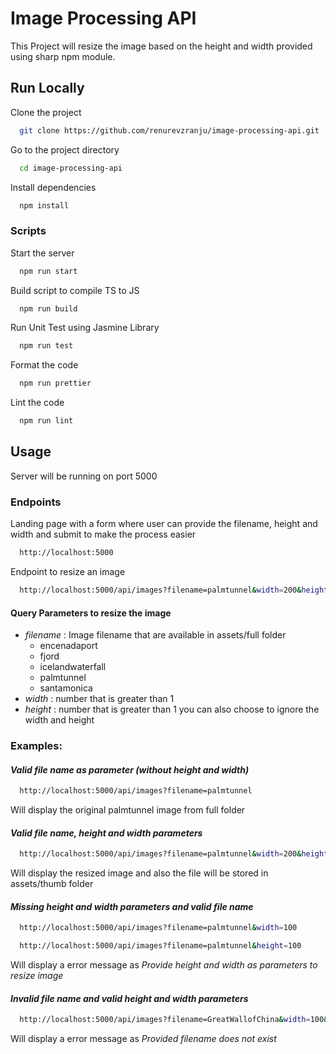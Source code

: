
# Image Processing API

This Project will resize the image based on the height and width provided using sharp npm module.

## Run Locally

Clone the project

```bash
  git clone https://github.com/renurevzranju/image-processing-api.git
```

Go to the project directory

```bash
  cd image-processing-api
```

Install dependencies

```bash
  npm install
```

### Scripts

Start the server

```bash
  npm run start
```

Build script to compile TS to JS

```bash
  npm run build
```

Run Unit Test using Jasmine Library
```bash
  npm run test
```

Format the code
```bash
  npm run prettier
```

Lint the code
```bash
  npm run lint
```

## Usage

Server will be running on port 5000

### Endpoints

Landing page with a form where user can provide the filename, height and width and submit to make the process easier
```bash
  http://localhost:5000
```
Endpoint to resize an image
```bash
  http://localhost:5000/api/images?filename=palmtunnel&width=200&height=200
```

#### Query Parameters to resize the image
-  _filename_ : Image filename that are available in assets/full folder
    * encenadaport
    * fjord
    * icelandwaterfall
    * palmtunnel
    * santamonica
- _width_ : number that is greater than 1
- _height_ : number that is greater than 1
you can also choose to ignore the width and height

### Examples:

#### _Valid file name as parameter (without height and width)_
```bash
  http://localhost:5000/api/images?filename=palmtunnel
```
Will display the original palmtunnel image from full folder

#### _Valid file name, height and width parameters_
```bash
  http://localhost:5000/api/images?filename=palmtunnel&width=200&height=200
```
Will display the resized image and also the file will be stored in assets/thumb folder

#### _Missing height and width parameters and valid file name_
```bash
  http://localhost:5000/api/images?filename=palmtunnel&width=100

  http://localhost:5000/api/images?filename=palmtunnel&height=100
```
Will display a error message as _Provide height and width as parameters to resize image_

#### _Invalid file name and valid height and width parameters_
```bash
  http://localhost:5000/api/images?filename=GreatWallofChina&width=100&height=100
```
Will display a error message as _Provided filename does not exist_
